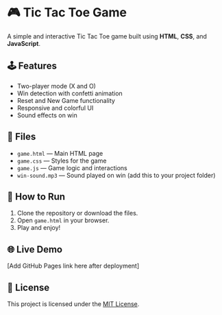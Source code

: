 # 🎮 Tic Tac Toe Game

A simple and interactive Tic Tac Toe game built using **HTML**, **CSS**, and **JavaScript**.

## 🕹️ Features

- Two-player mode (X and O)
- Win detection with confetti animation
- Reset and New Game functionality
- Responsive and colorful UI
- Sound effects on win

## 📁 Files

- `game.html` — Main HTML page
- `game.css` — Styles for the game
- `game.js` — Game logic and interactions
- `win-sound.mp3` — Sound played on win (add this to your project folder)

## 🚀 How to Run

1. Clone the repository or download the files.
2. Open `game.html` in your browser.
3. Play and enjoy!

## 🌐 Live Demo

[Add GitHub Pages link here after deployment]

## 📜 License

This project is licensed under the [MIT License](LICENSE).
